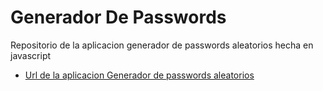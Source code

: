 # Generador De Passwords

Repositorio de la aplicacion generador de passwords aleatorios hecha en javascript

- [Url de la aplicacion Generador de passwords aleatorios](https://Axe10rellana.github.io/generadordepasswords/generadordepasswords)
